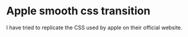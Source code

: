 # Apple smooth css transition
 I have tried to replicate the CSS used by apple on their official website. 
